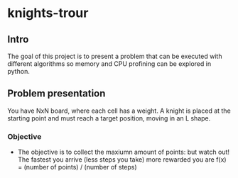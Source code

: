 # knights-trour

## Intro

The goal of this project is to present a problem that can be executed with different algorithms so memory and CPU profining can be explored in python. 

## Problem presentation

You have NxN board, where each cell has a weight. A knight is placed at the starting point and must reach a target position, moving in an L shape. 

### Objective

* The objective is to collect the maxiumn amount of points: but watch out! The fastest you arrive (less steps you take) more rewarded you are f(x) = (number of points) / (number of steps)


